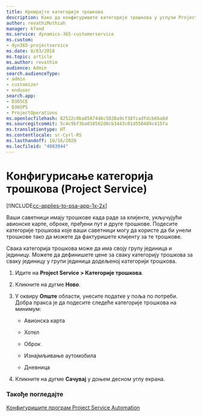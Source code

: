 ```yaml
---
title: Креирајте категорије трошкова
description: Како да конфигуришете категорије трошкова у услузи Project Service
author: revathiMuthiah
manager: kfend
ms.service: dynamics-365-customerservice
ms.custom:
- dyn365-projectservice
ms.date: 8/03/2018
ms.topic: article
ms.author: revathim
audience: Admin
search.audienceType:
- admin
- customizer
- enduser
search.app:
- D365CE
- D365PS
- ProjectOperations
ms.openlocfilehash: 82522c0ba8587446c5038a9cf38fcadfdcb6ba8d
ms.sourcegitcommit: 5c4c9bf3ba018562d6cb3443c01d550489c415fa
ms.translationtype: HT
ms.contentlocale: sr-Cyrl-RS
ms.lasthandoff: 10/16/2020
ms.locfileid: "4083944"
---
```

# <a name="configure-expense-categories-project-service"></a>Конфигурисање категорија трошкова (Project Service)

[!INCLUDE[cc-applies-to-psa-app-1x-2x](../includes/cc-applies-to-psa-app-1x-2x.md)]

Ваши саветници имају трошкове када раде за клијенте, укључујући авионске карте, оброке, пређени пут и друге трошкове. Подесите категорије трошкова које ваши саветници могу да користе да би унели трошкове тако да можете да фактуришете клијенту за те трошкове.  
  
Свака категорија трошкова може да има своју групу јединица и јединицу. Можете да дефинишете цене за сваку категорију трошкова за сваку јединицу у групи јединица додељеној категорији трошкова.  
  
1.  Идите на **Project Service > Категорије трошкова**.  
  
2.  Кликните на дугме **Ново**.  
  
3.  У оквиру **Опште** области, унесите податке у поља по потреби. Добра пракса је да подесите следеће категорије трошкова на минимум:  
  
    -   Авионска карта  
  
    -   Хотел  
  
    -   Оброк  
  
    -   Изнајмљивање аутомобила  
  
    -   Дневница  
  
4.  Кликните на дугме **Сачувај** у доњем десном углу екрана.  
  
### <a name="see-also"></a>Такође погледајте  
 [Конфигуришите програм Project Service Automation](../psa/configure.md)
